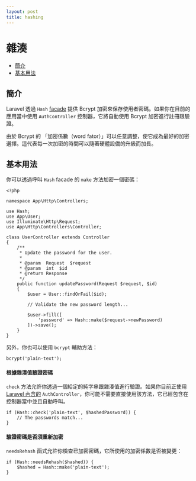```yaml
---
layout: post
title: hashing
---
```

# 雜湊

- [簡介](#introduction)
- [基本用法](#basic-usage)

<a name="introduction"></a>
## 簡介

Laravel 透過 `Hash` [facade](/laravel_tw/docs/5.1/facades) 提供 Bcrypt 加密來保存使用者密碼。如果你在目前的應用當中使用 `AuthController` 控制器，它將自動使用 Bcrypt 加密進行註冊跟驗證。

由於 Bcrypt 的 「加密係數（word fator）」可以任意調整，使它成為最好的加密選擇。這代表每一次加密的時間可以隨著硬體設備的升級而加長。

<a name="basic-usage"></a>
## 基本用法

你可以透過呼叫 `Hash` facade 的 `make` 方法加密一個密碼：

    <?php

    namespace App\Http\Controllers;

    use Hash;
    use App\User;
    use Illuminate\Http\Request;
    use App\Http\Controllers\Controller;

    class UserController extends Controller
    {
        /**
         * Update the password for the user.
         *
         * @param  Request  $request
         * @param  int  $id
         * @return Response
         */
        public function updatePassword(Request $request, $id)
        {
            $user = User::findOrFail($id);

            // Validate the new password length...

            $user->fill([
                'password' => Hash::make($request->newPassword)
            ])->save();
        }
    }

另外，你也可以使用 `bcrypt` 輔助方法：

    bcrypt('plain-text');

#### 根據雜湊值驗證密碼

`check` 方法允許你透過一個給定的純字串跟雜湊值進行驗證。如果你目前正使用 [Laravel 內含的](/laravel_tw/docs/5.1/authentication) `AuthController`，你可能不需要直接使用該方法，它已經包含在控制器當中並且自動呼叫。

    if (Hash::check('plain-text', $hashedPassword)) {
        // The passwords match...
    }

#### 驗證密碼是否須重新加密

`needsRehash` 函式允許你檢查已加密密碼，它所使用的加密係數是否被變更：

    if (Hash::needsRehash($hashed)) {
        $hashed = Hash::make('plain-text');
    }
